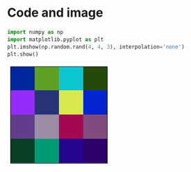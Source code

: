 # Code and image

```python
import numpy as np
import matplotlib.pyplot as plt
plt.imshow(np.random.rand(4, 4, 3), interpolation='none')
plt.show()
```

![<matplotlib.figure.Figure at 0x7fe727fed7b8>](output_0_0.png)
